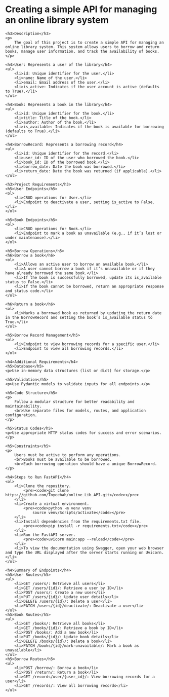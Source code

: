 <!-- # online_Lib_API
<h1> Creating a simple API for managing an online library system.</h1>

<h3> Description</h3>


<p>
    The goal of this project is to create a simple API for managing an online library system. This system allows users to borrow and return books, manage user information, and track the availability of books.

    The system includes the following entities:


<h4> User: Represents a user of the library. <h4>
    <ul>
        <li> id: Unique identifier for the user. </li>
        <li> name: Name of the user.</li>
        <li> email: Email address of the user.</li>
        <li> is_active: Indicates if the user account is active (defaults to True).</li>
    </ul>

<h4> Book: Represents a book in the library. </h4>
    <ul>
        <li> id: Unique identifier for the book.</li>
        <li>title: Title of the book. </li>
        <li>author: Author of the book. </li>
        <li>is_available: Indicates if the book is available for borrowing (defaults to True). </li>
    </ul>

<h4> BorrowRecord: Represents a borrowing record.</h4> 
    <ul>
        <li> id: Unique identifier for the record. </li>
        <li> user_id: ID of the user who borrowed the book. </li>
        <li> book_id: ID of the borrowed book. </li>
        <li> borrow_date: Date the book was borrowed. </li>
        <li> return_date: Date the book was returned (if applicable). </li>
    </ul>

<h3> The project requirements were to create </h3>

<h5>User Endpoints: </h5>
   <ol> 
        <li> CRUD operations for User.</li>
        <li> Endpoint to deactivate a user, setting is_active to False. </li>
    </ol>

<h5> Book Endpoints: </h5>
    <ol> 
        <li> CRUD operations for Book. </li>
        <li> Endpoint to mark a book as unavailable (e.g., if it’s lost or under maintenance).</li>
    </ol>


<h5> Borrow Operations: </h5>
<h5> Borrow a book: </h5>
    <ol> 
        <li> Allows an active user to borrow an available book. </li>
        <li> A user cannot borrow a book if it’s unavailable or if they have already borrowed the same book.</li>
        <li> If the book is successfully borrowed, update its is_available status to False. </li>
        <li> If the book cannot be borrowed, return an appropriate response and status code. </li>
    </ol>


<h5> Return a book: </h5>
    <ol> 
        <li> Marks a borrowed book as returned by updating the return_date in the BorrowRecord and setting  the book’s is_available status to True.</li>
        </ol>

<h5> Borrow Record Management:</h5>
    <ol>
        <li> Endpoint to view borrowing records for a specific user. </li>
        <li> Endpoint to view all borrowing records. </li>
    </ol>

<h4> Additional Requirements:
    <h5> Database: </h5>
        <p> Use in-memory data structures (list or dict) for storage.</p>
    <h5> Validation:</h5>
        <p>Use Pydantic models to validate inputs for all endpoints.</p>
    <h5> Code Structure: </h5>
        <p> Follow a modular structure for better readability and maintainability.
        <br>
        Use separate files for models, routes, and application configuration. </p>
    <h5> Status Codes: </h5>
        <p> Use appropriate HTTP status codes for success and error scenarios. </p>
    <h5> Constraints: </h5>
    <p> Users must be active to perform any operations. 
    <br> 
    Books must be available to be borrowed.
    <br>
    Each borrowing operation should have a unique BorrowRecord.
    </p>

</p>

<div>
    <p>
        To run the FastAPI, the following steps should be taken
        <ol>
            <li> Clone the repository.
                ```
                git clone https://github.com/Toyeebah/online_Lib_API.git

                ``` 
            </li>

            <li> Create a virtual environment.
                ```
                python -m venv venv
                source venv/Scripts/activate

                ```
            </li>

            <li> Install dependencies from the requiremnts.txt file 
                ```
                pip install -r requirements.txt 

                ```
            </li>

            <li> Run the FastAPI server 
                ```
                uvicorn main:app --reload

                ```
            </li>

            <li> To view the documentation using swagger, open your web browser,and type localhost or the url displayed after your server starts running on uvicorn  </li>
        </ol>
    </p>
</div>

<div>
    <h4> Summary of endpoints created </h4>
    <h5> User Routes </h5>
        <ul>
            <li> GET /users/: Retrieve all users </li>
            <li> GET /users/{id}/: Retrieve a user by ID </li>
            <li> POST /users/: Create a new user </li>
            <li> PUT /users/{id}/: Update user details </li>
            <li> DELETE /users/{id}/: Delete a user </li>
            <li>PATCH /users/{id}/deactivate/: Deactivate a user</li>
        </ul>
        <h5> Book Routes</h5>
        <ul>
            <li> GET /books/: Retrieve all books </li>
            <li> GET /books/{id}/: Retrieve a book by ID </li>
            <li> POST /books/: Add a new book </li>
            <li> PUT /books/{id}/: Update book details </li>
            <li> DELETE /books/{id}/: Delete a book </li>
            <li> PATCH /books/{id}/mark-unavailable/: Mark a book as unavailable</li>
        </ul>
        <h5> Borrow Routes </h5>
        <ul>
            <li> POST /borrow/: Borrow a book </li>
            <li> POST /return/: Return a book </li>
            <li> GET /records/user/{user_id}/: View borrowing records for a user </li>
            <li> GET /records/: View all borrowing records</li>
            
        </ul>
</div>
 -->




<!DOCTYPE html>
<html lang="en">
<head>
    <meta charset="UTF-8">
    <meta name="viewport" content="width=device-width, initial-scale=1.0">
    <title>Online Library API</title>
</head>
<body>
    <h1>Creating a simple API for managing an online library system</h1>

    <h3>Description</h3>
    <p>
        The goal of this project is to create a simple API for managing an online library system. This system allows users to borrow and return books, manage user information, and track the availability of books.
    </p>

    <h4>User: Represents a user of the library</h4>
    <ul>
        <li>id: Unique identifier for the user.</li>
        <li>name: Name of the user.</li>
        <li>email: Email address of the user.</li>
        <li>is_active: Indicates if the user account is active (defaults to True).</li>
    </ul>

    <h4>Book: Represents a book in the library</h4>
    <ul>
        <li>id: Unique identifier for the book.</li>
        <li>title: Title of the book.</li>
        <li>author: Author of the book.</li>
        <li>is_available: Indicates if the book is available for borrowing (defaults to True).</li>
    </ul>

    <h4>BorrowRecord: Represents a borrowing record</h4>
    <ul>
        <li>id: Unique identifier for the record.</li>
        <li>user_id: ID of the user who borrowed the book.</li>
        <li>book_id: ID of the borrowed book.</li>
        <li>borrow_date: Date the book was borrowed.</li>
        <li>return_date: Date the book was returned (if applicable).</li>
    </ul>

    <h3>Project Requirements</h3>
    <h5>User Endpoints</h5>
    <ol>
        <li>CRUD operations for User.</li>
        <li>Endpoint to deactivate a user, setting is_active to False.</li>
    </ol>

    <h5>Book Endpoints</h5>
    <ol>
        <li>CRUD operations for Book.</li>
        <li>Endpoint to mark a book as unavailable (e.g., if it’s lost or under maintenance).</li>
    </ol>

    <h5>Borrow Operations</h5>
    <h6>Borrow a book</h6>
    <ol>
        <li>Allows an active user to borrow an available book.</li>
        <li>A user cannot borrow a book if it’s unavailable or if they have already borrowed the same book.</li>
        <li>If the book is successfully borrowed, update its is_available status to False.</li>
        <li>If the book cannot be borrowed, return an appropriate response and status code.</li>
    </ol>

    <h6>Return a book</h6>
    <ol>
        <li>Marks a borrowed book as returned by updating the return_date in the BorrowRecord and setting the book’s is_available status to True.</li>
    </ol>

    <h5>Borrow Record Management</h5>
    <ol>
        <li>Endpoint to view borrowing records for a specific user.</li>
        <li>Endpoint to view all borrowing records.</li>
    </ol>

    <h4>Additional Requirements</h4>
    <h5>Database</h5>
    <p>Use in-memory data structures (list or dict) for storage.</p>

    <h5>Validation</h5>
    <p>Use Pydantic models to validate inputs for all endpoints.</p>

    <h5>Code Structure</h5>
    <p>
        Follow a modular structure for better readability and maintainability.
        <br>Use separate files for models, routes, and application configuration.
    </p>

    <h5>Status Codes</h5>
    <p>Use appropriate HTTP status codes for success and error scenarios.</p>

    <h5>Constraints</h5>
    <p>
        Users must be active to perform any operations.
        <br>Books must be available to be borrowed.
        <br>Each borrowing operation should have a unique BorrowRecord.
    </p>

    <h4>Steps to Run FastAPI</h4>
    <ol>
        <li>Clone the repository.
            <pre><code>git clone https://github.com/Toyeebah/online_Lib_API.git</code></pre>
        </li>
        <li>Create a virtual environment.
            <pre><code>python -m venv venv
                source venv/Scripts/activate</code></pre>
        </li>
        <li>Install dependencies from the requirements.txt file.
            <pre><code>pip install -r requirements.txt</code></pre>
        </li>
        <li>Run the FastAPI server.
            <pre><code>uvicorn main:app --reload</code></pre>
        </li>
        <li>To view the documentation using Swagger, open your web browser and type the URL displayed after the server starts running on Uvicorn.</li>
    </ol>

    <h4>Summary of Endpoints</h4>
    <h5>User Routes</h5>
    <ul>
        <li>GET /users/: Retrieve all users</li>
        <li>GET /users/{id}/: Retrieve a user by ID</li>
        <li>POST /users/: Create a new user</li>
        <li>PUT /users/{id}/: Update user details</li>
        <li>DELETE /users/{id}/: Delete a user</li>
        <li>PATCH /users/{id}/deactivate/: Deactivate a user</li>
    </ul>
    <h5>Book Routes</h5>
    <ul>
        <li>GET /books/: Retrieve all books</li>
        <li>GET /books/{id}/: Retrieve a book by ID</li>
        <li>POST /books/: Add a new book</li>
        <li>PUT /books/{id}/: Update book details</li>
        <li>DELETE /books/{id}/: Delete a book</li>
        <li>PATCH /books/{id}/mark-unavailable/: Mark a book as unavailable</li>
    </ul>
    <h5>Borrow Routes</h5>
    <ul>
        <li>POST /borrow/: Borrow a book</li>
        <li>POST /return/: Return a book</li>
        <li>GET /records/user/{user_id}/: View borrowing records for a user</li>
        <li>GET /records/: View all borrowing records</li>
    </ul>
</body>
</html>
